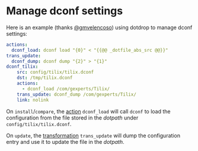 # Manage dconf settings

Here is an example (thanks [@gmvelencoso](https://github.com/gmvelencoso)) 
using dotdrop to manage dconf settings:

```yaml
actions:
  dconf_load: dconf load "{0}" < "{{@@ _dotfile_abs_src @@}}"
trans_update:
  dconf_dump: dconf dump "{2}" > "{1}"
dconf_tilix:
    src: config/tilix/tilix.dconf
    dst: /tmp/tilix.dconf 
    actions:
      - dconf_load /com/gexperts/Tilix/
    trans_update: dconf_dump /com/gexperts/Tilix/
    link: nolink
````

On `install`/`compare`, the [action](../config/config-actions.md) `dconf_load` will call `dconf` to load
the configuration from the file stored in the *dotpath* under `config/tilix/tilix.dconf`.

On `update`, the [transformation](../config/config-transformations.md) `trans_update` will dump the configuration
entry and use it to update the file in the *dotpath*.
